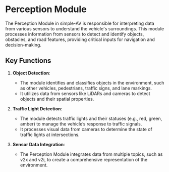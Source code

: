 # Perception Module

The Perception Module in simple-AV is responsible for interpreting data from various sensors to understand the vehicle's surroundings. This module processes information from sensors to detect and identify objects, obstacles, and road features, providing critical inputs for navigation and decision-making.

## Key Functions

1. **Object Detection**:
    - The module identifies and classifies objects in the environment, such as other vehicles, pedestrians, traffic signs, and lane markings.
    - It utilizes data from sensors like LiDARs and cameras to detect objects and their spatial properties.

2. **Traffic Light Detection**:
    - The module detects traffic lights and their statuses (e.g., red, green, amber) to manage the vehicle’s response to traffic signals.
    - It processes visual data from cameras to determine the state of traffic lights at intersections.

3. **Sensor Data Integration**:
    - The Perception Module integrates data from multiple topics, such as v2x and v2i, to create a comprehensive representation of the environment.

